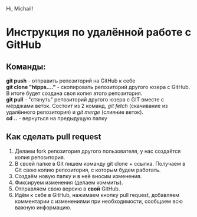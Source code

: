 Hi, Michail!

# Инструкция по удалённой работе с GitHub #

## Команды: ##   
**git push** - отправить репозиторий на GitHub к себе  
**git clone "htpps...."** - скопировать репозиторий другого юзера с GitHub. В итоге будет создана своя копия этого репозитория.  
**git pull** - "стянуть" репозиторий другого юзера с GIT вместе с мёрджами веток. Состоит из 2 команд, *git fetch* (скачивание из удалённого репозитория) и *git merge* (слияние веток).  
**cd ..** - вернуться на предыдущую папку  

## Как сделать pull request ##
1. Делаем fork репозитория другого пользователя, у нас создаётся копия репозитория.
2. В своей папке в Git пишем команду git clone + ссылка. Получаем в Git свою копию репозитория, с которым будем работать.
3. Создаём новую папку и в неё вносим изменения.
4. Фиксируем изменения (делаем коммиты).
5. Отправляем свою версию в **свой** GitHub.
6. Идём к себе в GitHub, нажимаем кнопку pull request, добавляем комментарии с изменениями при необходимости, сообщаем всю важную информацию. 




